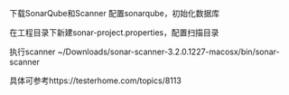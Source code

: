 下载SonarQube和Scanner
配置sonarqube，初始化数据库

在工程目录下新建sonar-project.properties，配置扫描目录

执行scanner
~/Downloads/sonar-scanner-3.2.0.1227-macosx/bin/sonar-scanner

具体可参考https://testerhome.com/topics/8113